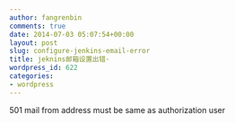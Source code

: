 ```yaml
---
author: fangrenbin
comments: true
date: 2014-07-03 05:07:54+00:00
layout: post
slug: configure-jenkins-email-error
title: jeknins邮箱设置出错·
wordpress_id: 622
categories:
- wordpress
---
```


501 mail from address must be same as authorization user

